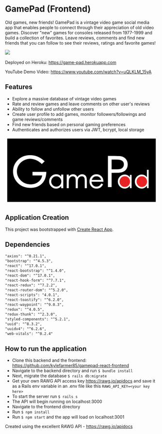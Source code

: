 # 
GamePad (Frontend)
======
Old games, new friends! GamePad is a vintage video game social media app that enables people to connect through their appreciation of old video games. Discover "new" games for consoles released from 1977-1999 and build a collection of favorites. Leave reviews, comments and find new friends that you can follow to see their reviews, ratings and favorite games!

![](gamepad.gif)

Deployed on Heroku: https://game-pad.herokuapp.com

YouTube Demo Video: https://www.youtube.com/watch?v=uQLKLM_15yA

## Features
* Explore a massive database of vintage video games
* Rate and review games and leave comments on other user's reviews
* Ability to follow and unfollow other users
* Create user profile to add games, monitor followers/followings and game reviews/comments
* Find new friends based on personal gaming preferences
* Authenticates and authorizes users via JWT, bcrypt, local storage

![Alt text](src/assets/images/gamepad-logo.png?raw=true 'Logo')

## Application Creation      
  This project was bootstrapped with [Create React App](https://github.com/facebook/create-react-app).

## Dependencies
    "axios": "^0.21.1",
    "bootstrap": "^4.5.3",
    "react": "^17.0.1",
    "react-bootstrap": "^1.4.0",
    "react-dom": "^17.0.1",
    "react-hook-form": "^7.7.1",
    "react-redux": "^7.2.2",
    "react-router-dom": "^5.2.0",
    "react-scripts": "4.0.1",
    "react-toastify": "^6.2.0",
    "react-waypoint": "^9.0.3",
    "redux": "^4.0.5",
    "redux-thunk": "^2.3.0",
    "styled-components": "^5.2.1",
    "uuid": "^8.3.2",
    "uuidv4": "^6.2.6",
    "web-vitals": "^0.2.4"

## How to run the application
  - Clone this backend and the frontend: https://github.com/kylefarmer85/gamepad-react-frontend
  - Navigate to the backend directory and run `$ bundle install`
  - Next, migrate the database `$ rails db:migrate`
  - Get your own RAWG API access key https://rawg.io/apidocs and save it as a Rails env variable in an .env file like this `RAWG_API_KEY=<your key here>`
  - To start the server run `$ rails s`
  - The API will begin running on localhost:3000
  - Navigate to the frontend directory
  - Run `$ npm install`
  - Run `$ npm start` and the app will load on localhost:3001

Created using the excellent RAWG API - https://rawg.io/apidocs
